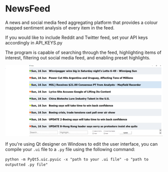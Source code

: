 # NewsFeed
A news and social media feed aggregating platform that provides a colour mapped sentiment analysis of every item in the feed.<br>

If you would like to include Reddit and Twitter feed, set your API keys accordingly in API_KEYS.py<br>

The program is capable of searching through the feed, highlighting items of interest, filtering out social media feed, and enabling preset highlights.<br>

![Image of Yaktocat](https://github.com/D-Thatcher/NewsFeed/blob/master/read_me.PNG)


If you're using Qt designer on Windows to edit the user interface, you can compile your `.ui` file to a `.py` file using the following command:<br>

`python -m PyQt5.uic.pyuic -x "path to your .ui file" -o "path to outputted .py file"`
